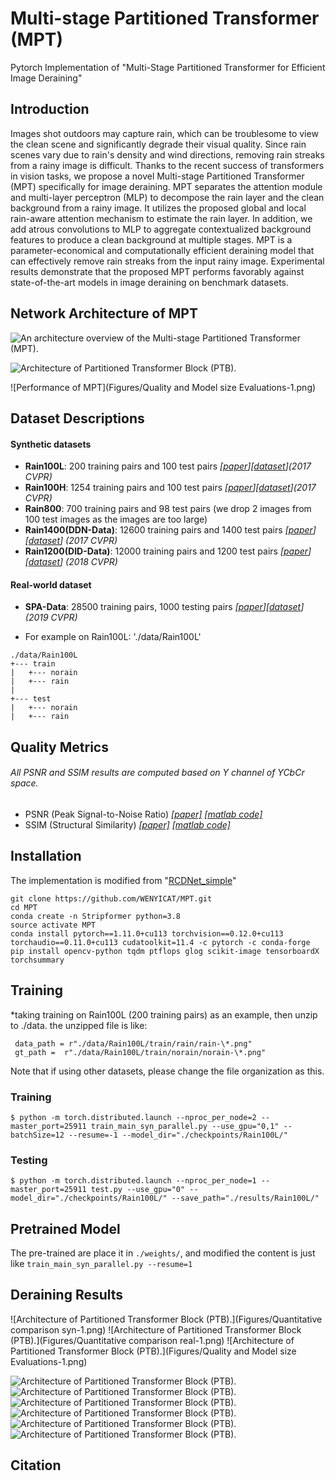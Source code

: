 # Multi-stage Partitioned Transformer (MPT)

Pytorch Implementation of "Multi-Stage Partitioned Transformer for Efficient Image Deraining"

## Introduction
Images shot outdoors may capture rain, which can be troublesome to view the clean scene and significantly degrade their visual quality. Since rain scenes vary due to rain's density and wind directions, removing rain streaks from a rainy image is difficult. Thanks to the recent success of transformers in vision tasks, we propose a novel Multi-stage Partitioned Transformer (MPT) specifically for image deraining. MPT separates the attention module and multi-layer perceptron (MLP) to decompose the rain layer and the clean background from a rainy image. It utilizes the proposed global and local rain-aware attention mechanism to estimate the rain layer. In addition, we add atrous convolutions to MLP to aggregate contextualized background features to produce a clean background at multiple stages. MPT is a parameter-economical and computationally efficient deraining model that can effectively remove rain streaks from the input rainy image. Experimental results demonstrate that the proposed MPT performs favorably against state-of-the-art models in image deraining on benchmark datasets.

## Network Architecture of MPT
![An architecture overview of the Multi-stage Partitioned Transformer (MPT).](Figures/MPT_overview-1.png)

![Architecture of Partitioned Transformer Block (PTB).](Figures/PTB-1.png)

![Performance of MPT](Figures/Quality and Model size Evaluations-1.png)

## Dataset Descriptions 
#### Synthetic datasets
* **Rain100L**: 200 training pairs and 100 test pairs *[[paper](http://openaccess.thecvf.com/content_cvpr_2017/papers/Yang_Deep_Joint_Rain_CVPR_2017_paper.pdf)][[dataset](http://www.icst.pku.edu.cn/struct/Projects/joint_rain_removal.html)](2017 CVPR)*
* **Rain100H**: 1254 training pairs and 100 test pairs *[[paper](http://openaccess.thecvf.com/content_cvpr_2017/papers/Yang_Deep_Joint_Rain_CVPR_2017_paper.pdf)][[dataset](https://github.com/nnUyi/DerainZoo/blob/master/DerainDatasets.md)](2017 CVPR)*
* **Rain800**: 700 training pairs and 98 test pairs (we drop 2 images from 100 test images as the images are too large)
* **Rain1400(DDN-Data)**: 12600 training pairs and 1400 test pairs *[[paper](http://openaccess.thecvf.com/content_cvpr_2017/papers/Fu_Removing_Rain_From_CVPR_2017_paper.pdf)][[dataset](https://xueyangfu.github.io/projects/cvpr2017.html)] (2017 CVPR)*
* **Rain1200(DID-Data)**: 12000 training pairs and 1200 test pairs *[[paper](https://arxiv.org/abs/1802.07412)][[dataset](https://github.com/hezhangsprinter/DID-MDN)] (2018 CVPR)*

#### Real-world dataset
* **SPA-Data**: 28500 training pairs, 1000 testing pairs *[[paper](https://arxiv.org/pdf/1904.01538.pdf)][[dataset](https://stevewongv.github.io/derain-project.html)] (2019 CVPR)*

- For example on Rain100L: './data/Rain100L'

```
./data/Rain100L
+--- train
|   +--- norain
|   +--- rain
|
+--- test
|   +--- norain
|   +--- rain
```


## Quality Metrics
###### All PSNR and SSIM results are computed based on Y channel of YCbCr space.
* PSNR (Peak Signal-to-Noise Ratio) *[[paper]](https://ieeexplore.ieee.org/stamp/stamp.jsp?tp=&arnumber=4550695) [[matlab code]](https://www.mathworks.com/help/images/ref/psnr.html)*
* SSIM (Structural Similarity) *[[paper]](https://ieeexplore.ieee.org/stamp/stamp.jsp?tp=&arnumber=1284395) [[matlab code]](http://www.cns.nyu.edu/~lcv/ssim/ssim_index.m)*


## Installation
The implementation is modified from "[RCDNet_simple]([https://github.com/VITA-Group/DeblurGANv2](https://github.com/hongwang01/RCDNet_simple))"
```
git clone https://github.com/WENYICAT/MPT.git
cd MPT
conda create -n Stripformer python=3.8
source activate MPT
conda install pytorch==1.11.0+cu113 torchvision==0.12.0+cu113 torchaudio==0.11.0+cu113 cudatoolkit=11.4 -c pytorch -c conda-forge
pip install opencv-python tqdm ptflops glog scikit-image tensorboardX torchsummary
```
## Training
*taking training on Rain100L (200 training pairs) as an example, then unzip to ./data. the unzipped file is like:</br>
```
 data_path = r"./data/Rain100L/train/rain/rain-\*.png"
 gt_path =  r"./data/Rain100L/train/norain/norain-\*.png"
```
Note that if using other datasets, please change the file organization as this.</br>

### Training </br>
```
$ python -m torch.distributed.launch --nproc_per_node=2 --master_port=25911 train_main_syn_parallel.py --use_gpu="0,1" --batchSize=12 --resume=-1 --model_dir="./checkpoints/Rain100L/"
```
### Testing </br>
```
$ python -m torch.distributed.launch --nproc_per_node=1 --master_port=25911 test.py --use_gpu="0" --model_dir="./checkpoints/Rain100L/" --save_path="./results/Rain100L/"
```
## Pretrained Model
The pre-trained are place it in `./weights/`, and modified the content is just like `train_main_syn_parallel.py --resume=1 `

## Deraining Results

![Architecture of Partitioned Transformer Block (PTB).](Figures/Quantitative comparison syn-1.png)
![Architecture of Partitioned Transformer Block (PTB).](Figures/Quantitative comparison real-1.png)
![Architecture of Partitioned Transformer Block (PTB).](Figures/Quality and Model size Evaluations-1.png)


![Architecture of Partitioned Transformer Block (PTB).](Figures/Rain100L_results.png)
![Architecture of Partitioned Transformer Block (PTB).](Figures/Rain100H_results.png)
![Architecture of Partitioned Transformer Block (PTB).](Figures/Rain800_results.png)
![Architecture of Partitioned Transformer Block (PTB).](Figures/Rain1400_results.png)
![Architecture of Partitioned Transformer Block (PTB).](Figures/Rain1200_results.png)
![Architecture of Partitioned Transformer Block (PTB).](Figures/SPA_results.png)

## Citation
```
```
